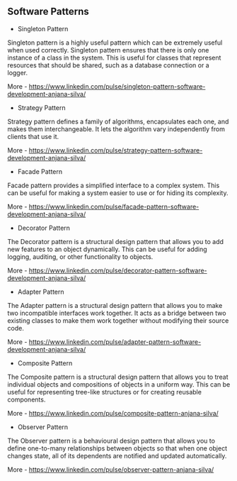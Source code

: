 ## Software Patterns

- Singleton Pattern 
 
Singleton pattern is a highly useful pattern which can be extremely useful when used correctly. Singleton pattern ensures that there is only one instance of a class in the system. This is useful for classes that represent resources that should be shared, such as a database connection or a logger.

More - https://www.linkedin.com/pulse/singleton-pattern-software-development-anjana-silva/

- Strategy Pattern

Strategy pattern defines a family of algorithms, encapsulates each one, and makes them interchangeable. It lets the algorithm vary independently from clients that use it.

More - https://www.linkedin.com/pulse/strategy-pattern-software-development-anjana-silva/

- Facade Pattern

Facade pattern provides a simplified interface to a complex system. This can be useful for making a system easier to use or for hiding its complexity.

More - https://www.linkedin.com/pulse/facade-pattern-software-development-anjana-silva/

- Decorator Pattern

The Decorator pattern is a structural design pattern that allows you to add new features to an object dynamically. This can be useful for adding logging, auditing, or other functionality to objects.

More - https://www.linkedin.com/pulse/decorator-pattern-software-development-anjana-silva/

- Adapter Pattern

The Adapter pattern is a structural design pattern that allows you to make two incompatible interfaces work together. It acts as a bridge between two existing classes to make them work together without modifying their source code. 

More - https://www.linkedin.com/pulse/adapter-pattern-software-development-anjana-silva/

- Composite Pattern

The Composite pattern is a structural design pattern that allows you to treat individual objects and compositions of objects in a uniform way. This can be useful for representing tree-like structures or for creating reusable components.

More - https://www.linkedin.com/pulse/composite-pattern-anjana-silva/

- Observer Pattern

The Observer pattern is a behavioural design pattern that allows you to define one-to-many relationships between objects so that when one object changes state, all of its dependents are notified and updated automatically.

More - https://www.linkedin.com/pulse/observer-pattern-anjana-silva/


